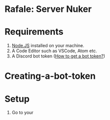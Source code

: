 <h1>Rafale: Server Nuker<h1>

# Requirements
1. [Node.JS](https://nodejs.org/en/) installed on your machine.
2. A Code Editor such as VSCode, Atom etc.
3. A Discord bot token ([How to get a bot token?](#Creating-a-bot-token))

# Creating-a-bot-token

# Setup
1. Go to your 

